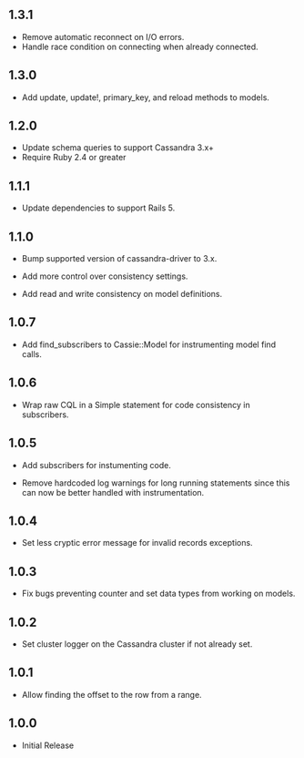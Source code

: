 ## 1.3.1

* Remove automatic reconnect on I/O errors.
* Handle race condition on connecting when already connected.

## 1.3.0

* Add update, update!, primary_key, and reload methods to models.

## 1.2.0

* Update schema queries to support Cassandra 3.x+
* Require Ruby 2.4 or greater

## 1.1.1
* Update dependencies to support Rails 5.

## 1.1.0

* Bump supported version of cassandra-driver to 3.x.

* Add more control over consistency settings.

* Add read and write consistency on model definitions.

## 1.0.7

* Add find_subscribers to Cassie::Model for instrumenting model find calls.

## 1.0.6

* Wrap raw CQL in a Simple statement for code consistency in subscribers.

## 1.0.5

* Add subscribers for instumenting code.

* Remove hardcoded log warnings for long running statements since this can now be better handled with instrumentation.

## 1.0.4

* Set less cryptic error message for invalid records exceptions.

## 1.0.3

* Fix bugs preventing counter and set data types from working on models.

## 1.0.2

* Set cluster logger on the Cassandra cluster if not already set.

## 1.0.1

* Allow finding the offset to the row from a range.

## 1.0.0

* Initial Release
